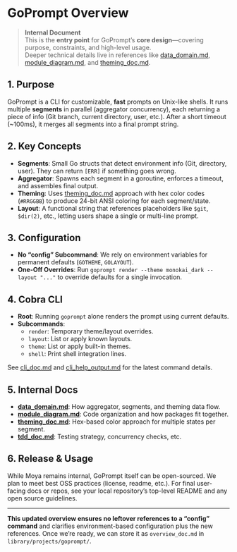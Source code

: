 # GoPrompt Overview

> **Internal Document**  
> This is the **entry point** for GoPrompt’s **core design**—covering purpose, constraints, and high-level usage.  
> Deeper technical details live in references like [data_domain.md](./data_domain.md), [module_diagram.md](./module_diagram.md), and [theming_doc.md](../../design/references/theming_doc.md).

## 1. Purpose

GoPrompt is a CLI for customizable, **fast** prompts on Unix-like shells. It runs multiple **segments** in parallel (aggregator concurrency), each returning a piece of info (Git branch, current directory, user, etc.). After a short timeout (~100ms), it merges all segments into a final prompt string.

## 2. Key Concepts

- **Segments**: Small Go structs that detect environment info (Git, directory, user). They can return `[ERR]` if something goes wrong.  
- **Aggregator**: Spawns each segment in a goroutine, enforces a timeout, and assembles final output.  
- **Theming**: Uses [theming_doc.md](../../design/references/theming_doc.md) approach with hex color codes (`#RRGGBB`) to produce 24-bit ANSI coloring for each segment/state.  
- **Layout**: A functional string that references placeholders like `$git`, `$dir(2)`, etc., letting users shape a single or multi-line prompt.

## 3. Configuration

- **No “config” Subcommand**: We rely on environment variables for permanent defaults (`GOTHEME`, `GOLAYOUT`).  
- **One-Off Overrides**: Run `goprompt render --theme monokai_dark --layout "..."` to override defaults for a single invocation.

## 4. Cobra CLI

- **Root**: Running `goprompt` alone renders the prompt using current defaults.  
- **Subcommands**:  
  - `render`: Temporary theme/layout overrides.  
  - `layout`: List or apply known layouts.  
  - `theme`: List or apply built-in themes.  
  - `shell`: Print shell integration lines.  

See [cli_doc.md](./cli_doc.md) and [cli_help_output.md](./cli_help_output.md) for the latest command details.

## 5. Internal Docs

- **[data_domain.md](./data_domain.md)**: How aggregator, segments, and theming data flow.  
- **[module_diagram.md](./module_diagram.md)**: Code organization and how packages fit together.  
- **[theming_doc.md](../../design/references/theming_doc.md)**: Hex-based color approach for multiple states per segment.  
- **[tdd_doc.md](./tdd_doc.md)**: Testing strategy, concurrency checks, etc.

## 6. Release & Usage

While Moya remains internal, GoPrompt itself can be open-sourced. We plan to meet best OSS practices (license, readme, etc.). For final user-facing docs or repos, see your local repository’s top-level README and any open source guidelines.

---

**This updated overview ensures no leftover references to a “config” command** and clarifies environment-based configuration plus the new references. Once we’re ready, we can store it as `overview_doc.md` in `library/projects/goprompt/`.
